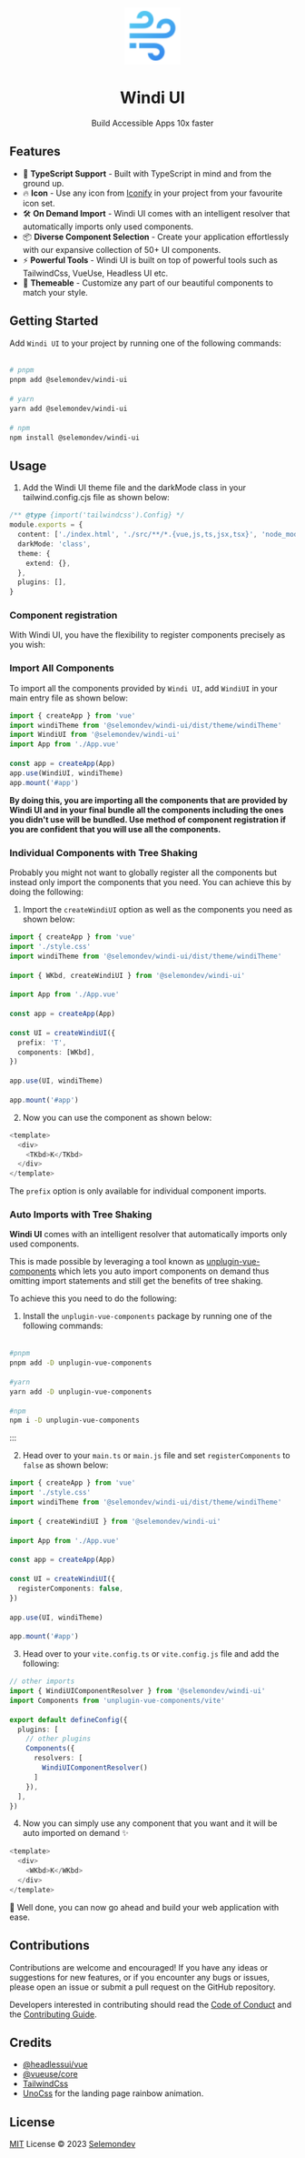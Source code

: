 <p align="center">
<img src="./docs/docs/public/windi.svg" style="width:100px;" />
<h1 align="center">Windi UI</h1>
<p align="center">Build Accessible Apps 10x faster</p>
</p>

## Features

- 🦾 **TypeScript Support** - Built with TypeScript in mind and from the ground up.
- 🔥 **Icon** - Use any icon from [Iconify](https://icones.netlify.app/) in your project from your favourite icon set.
-  🛠️ **On Demand Import** - Windi UI comes with an intelligent resolver that automatically imports only used components.
- 📦 **Diverse Component Selection** - Create your application effortlessly with our expansive collection of 50+ UI components.
- ⚡️ **Powerful Tools** - Windi UI is built on top of powerful tools such as TailwindCss, VueUse, Headless UI etc.
- 🎨 **Themeable** - Customize any part of our beautiful components to match your style.

## Getting Started 

Add `Windi UI` to your project by running one of the following commands:

```bash

# pnpm
pnpm add @selemondev/windi-ui

# yarn
yarn add @selemondev/windi-ui

# npm
npm install @selemondev/windi-ui

```

## Usage

1. Add the Windi UI theme file and the darkMode class in your tailwind.config.cjs file as shown below:

```ts
/** @type {import('tailwindcss').Config} */
module.exports = {
  content: ['./index.html', './src/**/*.{vue,js,ts,jsx,tsx}', 'node_modules/@selemondev/windi-ui/dist/theme/*.{js,jsx,ts,tsx,vue}'],
  darkMode: 'class',
  theme: {
    extend: {},
  },
  plugins: [],
}
```


### Component registration

With Windi UI, you have the flexibility to register components precisely as you wish:

### Import All Components

To import all the components provided by `Windi UI`, add `WindiUI` in your main entry file as shown below:

```ts
import { createApp } from 'vue'
import windiTheme from '@selemondev/windi-ui/dist/theme/windiTheme'
import WindiUI from '@selemondev/windi-ui'
import App from './App.vue'

const app = createApp(App)
app.use(WindiUI, windiTheme)
app.mount('#app')
```

**By doing this, you are importing all the components that are provided by Windi UI and in your final bundle all the components including the ones you didn't use will be bundled. Use method of component registration if you are confident that you will use all the components.**


### Individual Components with Tree Shaking

Probably you might not want to globally register all the components but instead only import the components that you need. You can achieve this by doing the following: 

1. Import the `createWindiUI` option as well as the components you need as shown below:

```ts
import { createApp } from 'vue'
import './style.css'
import windiTheme from '@selemondev/windi-ui/dist/theme/windiTheme'

import { WKbd, createWindiUI } from '@selemondev/windi-ui'

import App from './App.vue'

const app = createApp(App)

const UI = createWindiUI({
  prefix: 'T',
  components: [WKbd],
})

app.use(UI, windiTheme)

app.mount('#app')
```

2. Now you can use the component as shown below:

```js
<template>
  <div>
    <TKbd>K</TKbd>
  </div>
</template>
```

The `prefix` option is only available for individual component imports.

### Auto Imports with Tree Shaking

**Windi UI** comes with an intelligent resolver that automatically imports only used components.

This is made possible by leveraging a tool known as [unplugin-vue-components](https://github.com/antfu/unplugin-vue-components) which lets you auto import components on demand thus omitting import statements and still get the benefits of tree shaking.

To achieve this you need to do the following: 

1. Install the `unplugin-vue-components` package by running one of the following commands:

```bash

#pnpm
pnpm add -D unplugin-vue-components

#yarn
yarn add -D unplugin-vue-components

#npm
npm i -D unplugin-vue-components

```
:::

2. Head over to your `main.ts` or `main.js` file and set `registerComponents` to `false` as shown below:

```ts
import { createApp } from 'vue'
import './style.css'
import windiTheme from '@selemondev/windi-ui/dist/theme/windiTheme'

import { createWindiUI } from '@selemondev/windi-ui'

import App from './App.vue'

const app = createApp(App)

const UI = createWindiUI({
  registerComponents: false,
})

app.use(UI, windiTheme)

app.mount('#app')
```

3. Head over to your `vite.config.ts` or `vite.config.js` file and add the following:

```ts
// other imports
import { WindiUIComponentResolver } from '@selemondev/windi-ui'
import Components from 'unplugin-vue-components/vite'

export default defineConfig({
  plugins: [
    // other plugins
    Components({
      resolvers: [
        WindiUIComponentResolver()
      ]
    }),
  ],
})
```

4. Now you can simply use any component that you want and it will be auto imported on demand ✨

```js
<template>
  <div>
    <WKbd>K</WKbd>
  </div>
</template>
```

🥳 Well done, you can now go ahead and build your web application with ease.

## Contributions

Contributions are welcome and encouraged! If you have any ideas or suggestions for new features, or if you encounter any bugs or issues, please open an issue or submit a pull request on the GitHub repository. 

Developers interested in contributing should read the [Code of Conduct](./CODE_OF_CONDUCT.md) and the [Contributing Guide](./CONTRIBUTING.md).

## Credits

- [@headlessui/vue](https://headlessui.com)
- [@vueuse/core](https://vueuse.org)
- [TailwindCss](https://tailwindcss.com)
- [UnoCss](https://unocss.com) for the landing page rainbow animation.

## License

[MIT](./LICENSE) License © 2023 [Selemondev](https://github.com/selemondev)